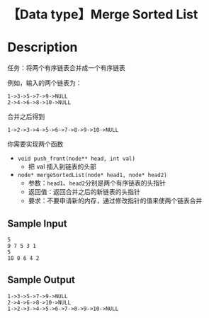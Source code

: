 # 【Data type】Merge Sorted List

# Description
任务：将两个有序链表合并成一个有序链表

例如，输入的两个链表为：

```
1->3->5->7->9->NULL
2->4->6->8->10->NULL
```
合并之后得到
```
1->2->3->4->5->6->7->8->9->10->NULL
```

你需要实现两个函数
* `void push_front(node** head, int val)`
	* 把 val 插入到链表的头部 
* `node* mergeSortedList(node* head1, node* head2)`
	* 参数：`head1`、`head2`分别是两个有序链表的头指针
	* 返回值：返回合并之后的新链表的头指针
	* 要求：不要申请新的内存，通过修改指针的值来使两个链表合并 

## Sample Input
```
5
9 7 5 3 1
5
10 8 6 4 2
```

## Sample Output
```
1->3->5->7->9->NULL
2->4->6->8->10->NULL
1->2->3->4->5->6->7->8->9->10->NULL
```
